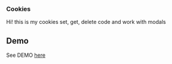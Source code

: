 ### Cookies
Hi! this is my cookies set, get, delete code and work with modals

## Demo

See DEMO [here](https://lauratejada.github.io/cookies/)